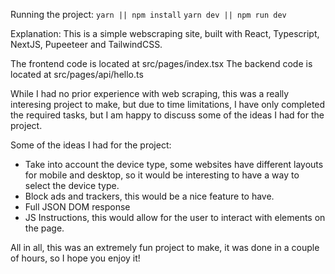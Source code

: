 Running the project:
`yarn || npm install`
`yarn dev || npm run dev`

Explanation:
This is a simple webscraping site, built with React, Typescript, NextJS, Pupeeteer and TailwindCSS.

The frontend code is located at src/pages/index.tsx
The backend code is located at src/pages/api/hello.ts

While I had no prior experience with web scraping, this was a really interesing project to make, but due to time limitations, I have only completed the required tasks, but I am happy to discuss some of the ideas I had for the project.

Some of the ideas I had for the project:
- Take into account the device type, some websites have different layouts for mobile and desktop, so it would be interesting to have a way to select the device type.
- Block ads and trackers, this would be a nice feature to have.
- Full JSON DOM response
- JS Instructions, this would allow for the user to interact with elements on the page.

All in all, this was an extremely fun project to make, it was done in a couple of hours, so I hope you enjoy it!